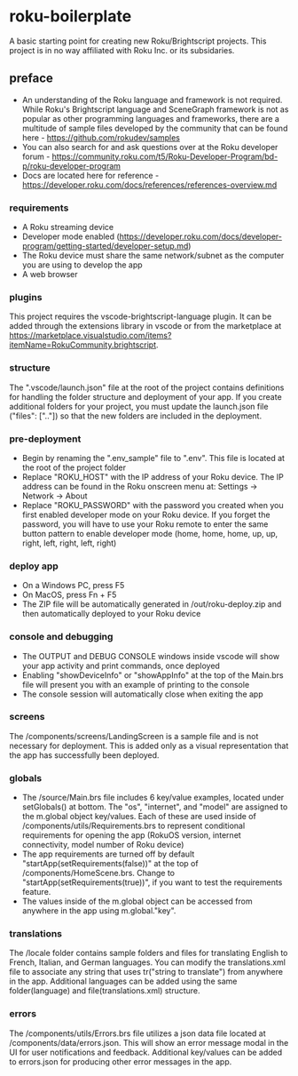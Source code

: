 # roku-boilerplate
A basic starting point for creating new Roku/Brightscript projects. This project is in no way affiliated with Roku Inc. or its subsidaries.

## preface
 - An understanding of the Roku language and framework is not required. While Roku's Brightscript language and SceneGraph framework is not as popular as other programming languages and frameworks, there are a multitude of sample files developed by the community that can be found here - https://github.com/rokudev/samples
 - You can also search for and ask questions over at the Roku developer forum - https://community.roku.com/t5/Roku-Developer-Program/bd-p/roku-developer-program
 - Docs are located here for reference - https://developer.roku.com/docs/references/references-overview.md

### requirements
 - A Roku streaming device
 - Developer mode enabled (https://developer.roku.com/docs/developer-program/getting-started/developer-setup.md)
 - The Roku device must share the same network/subnet as the computer you are using to develop the app
 - A web browser

### plugins
This project requires the vscode-brightscript-language plugin. It can be added through the extensions library in vscode or from the marketplace at https://marketplace.visualstudio.com/items?itemName=RokuCommunity.brightscript.

### structure
The ".vscode/launch.json" file at the root of the project contains definitions for handling the folder structure and deployment of your app. If you create additional folders for your project, you must update the launch.json file ("files": [".."]) so that the new folders are included in the deployment.

### pre-deployment
 - Begin by renaming the ".env_sample" file to ".env". This file is located at the root of the project folder
 - Replace "ROKU_HOST" with the IP address of your Roku device. The IP address can be found in the Roku onscreen menu at:  Settings -> Network -> About
 - Replace "ROKU_PASSWORD" with the password you created when you first enabled developer mode on your Roku device. If you forget the password, you will have to use your Roku remote to enter the same button pattern to enable developer mode (home, home, home, up, up, right, left, right, left, right)

### deploy app
 - On a Windows PC, press F5
 - On MacOS, press Fn + F5
 - The ZIP file will be automatically generated in /out/roku-deploy.zip and then automatically deployed to your Roku device

### console and debugging
 - The OUTPUT and DEBUG CONSOLE windows inside vscode will show your app activity and print commands, once deployed
 - Enabling "showDeviceInfo" or "showAppInfo" at the top of the Main.brs file will present you with an example of printing to the console
 - The console session will automatically close when exiting the app

### screens
The /components/screens/LandingScreen is a sample file and is not necessary for deployment. This is added only as a visual representation that the app has successfully been deployed.

### globals
 - The /source/Main.brs file includes 6 key/value examples, located under setGlobals() at bottom. The "os", "internet", and "model" are assigned to the m.global object key/values. Each of these are used inside of /components/utils/Requirements.brs to represent conditional requirements for opening the app (RokuOS version, internet connectivity, model number of Roku device)
 - The app requirements are turned off by default "startApp(setRequirements(false))" at the top of /components/HomeScene.brs. Change to "startApp(setRequirements(true))", if you want to test the requirements feature.
 - The values inside of the m.global object can be accessed from anywhere in the app using m.global."key". 

### translations
The /locale folder contains sample folders and files for translating English to French, Italian, and German languages. You can modify the translations.xml file to associate any string that uses tr("string to translate") from anywhere in the app. Additional languages can be added using the same folder(language) and file(translations.xml) structure.

### errors
The /components/utils/Errors.brs file utilizes a json data file located at /components/data/errors.json. This will show an error message modal in the UI for user notifications and feedback. Additional key/values can be added to errors.json for producing other error messages in the app.